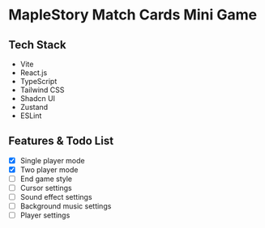 # MapleStory Match Cards Mini Game

## Tech Stack

- Vite
- React.js
- TypeScript
- Tailwind CSS
- Shadcn UI
- Zustand
- ESLint

## Features & Todo List

- [x] Single player mode
- [x] Two player mode
- [ ] End game style
- [ ] Cursor settings
- [ ] Sound effect settings
- [ ] Background music settings
- [ ] Player settings
